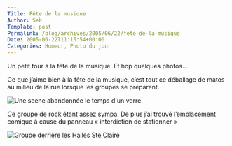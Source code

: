 ```yaml
--- 
Title: Fête de la musique
Author: Seb
Template: post
Permalink: /blog/archives/2005/06/22/fete-de-la-musique
Date: 2005-06-22T11:15:54+00:00
Categories: Humeur, Photo du jour
--- 
```


Un petit tour à la fête de la musique. Et hop quelques photos&#8230;

<!--more-->

Ce que j&rsquo;aime bien à la fête de la musique, c&rsquo;est tout ce déballage de matos au milieu de la rue lorsque les groupes se préparent.

![Une scene abandonn&eacute;e le temps d\'un verre.][1]

Ce groupe de rock étant assez sympa. De plus j&rsquo;ai trouvé l&rsquo;emplacement comique à cause du panneau &laquo;&nbsp;interdiction de stationner&nbsp;&raquo;

![Groupe derri&egrave;re les Halles Ste Claire][2]

 [1]: http://v05.z720.net/blog/images/20050622scene.jpg
 [2]: http://v05.z720.net/blog/images/20050622groupe.jpg